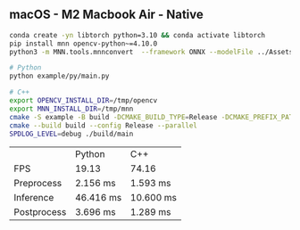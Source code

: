 ## macOS - M2 Macbook Air - Native
```bash
conda create -yn libtorch python=3.10 && conda activate libtorch
pip install mnn opencv-python~=4.10.0
python3 -m MNN.tools.mnnconvert  --framework ONNX --modelFile ../Assets/yolov8n.onnx --MNNModel ../Assets/yolov8n.mnn --fp16 --bizCode MNN

# Python
python example/py/main.py

# C++
export OPENCV_INSTALL_DIR=/tmp/opencv
export MNN_INSTALL_DIR=/tmp/mnn
cmake -S example -B build -DCMAKE_BUILD_TYPE=Release -DCMAKE_PREFIX_PATH=$OPENCV_INSTALL_DIR -DMNN_INSTALL_DIR=$MNN_INSTALL_DIR
cmake --build build --config Release --parallel
SPDLOG_LEVEL=debug ./build/main
```

<table>
  <tr>
    <td ></td>
    <td>Python</td>
    <td>C++</td>
  </tr>
  <tr>
    <td>FPS</td>
    <td>19.13</td>
    <td>74.16</td>
  </tr>
  <tr>
    <td>Preprocess</td>
    <td>2.156 ms</td>
    <td>1.593 ms</td>
  </tr>
  <tr>
    <td>Inference</td>
    <td>46.416 ms</td>
    <td>10.600 ms</td>
  </tr>
  <tr>
    <td>Postprocess</td>
    <td>3.696 ms</td>
    <td>1.289 ms</td>
  </tr>
</table>
